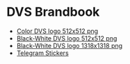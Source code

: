 # DVS Brandbook

- [Color DVS logo 512x512 png](https://github.com/Distributed-Validators-Synctems/brandbook/blob/master/color_logo_512.png)
- [Black-White DVS logo 512x512 png](https://github.com/Distributed-Validators-Synctems/brandbook/blob/master/bw_logo_512.png)
- [Black-White DVS logo 1318x1318 png](https://github.com/Distributed-Validators-Synctems/brandbook/blob/master/bw_logo_1318.png)
- [Telegram Stickers](https://t.me/addstickers/synctem)
